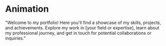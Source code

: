 # Animation
"Welcome to my portfolio! Here you'll find a showcase of my skills, projects, and achievements. Explore my work in [your field or expertise], learn about my professional journey, and get in touch for potential collaborations or inquiries."
